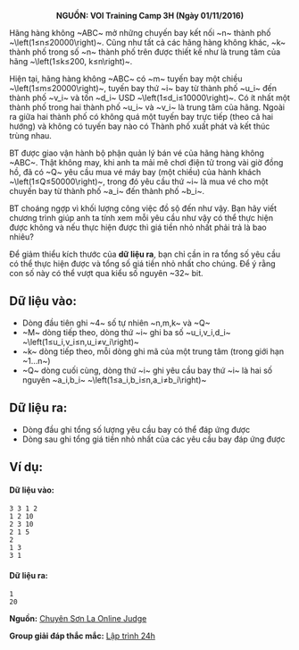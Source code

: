 **<center>NGUỒN: VOI Training Camp 3H (Ngày 01/11/2016)</center>**

Hãng hàng không ~ABC~ mở những chuyến bay kết nối ~n~ thành phố ~\left(1≤n≤20000\right)~. Cũng như tất cả các hãng hàng không khác, ~k~ thành phố trong số ~n~ thành phố trên được thiết kế như là trung tâm của hãng ~\left(1≤k≤200, k≤n\right)~.

Hiện tại, hãng hàng không ~ABC~ có ~m~ tuyến bay một chiều ~\left(1≤m≤20000\right)~, tuyến bay thứ ~i~ bay từ thành phố ~u_i~ đến thành phố ~v_i~ và tốn ~d_i~ USD ~\left(1≤d_i≤10000\right)~. Có ít nhất một thành phố trong hai thành phố ~u_i~ và ~v_i~ là trung tâm của hãng. Ngoài ra giữa hai thành phố có không quá một tuyến bay trực tiếp (theo cả hai hướng) và không có tuyến bay nào có Thành phố xuất phát và kết thúc trùng nhau.

BT được giao vận hành bộ phận quản lý bán vé của hãng hàng không ~ABC~. Thật không may,  khi anh ta mải mê chơi điện tử trong vài giờ đồng hồ, đã có ~Q~ yêu cầu mua vé máy bay (một chiều) của hành khách ~\left(1≤Q≤50000\right)~, trong đó yêu cầu thứ ~i~ là mua vé cho một chuyến bay từ thành phố ~a_i~ đến thành phố ~b_i~.

BT choáng ngợp vì khối lượng công việc đồ sộ đến như vậy. Bạn hãy viết chương trình giúp anh ta tính xem mỗi yêu cầu như vậy có thể thực hiện được không và nếu thực hiện được thì giá tiền nhỏ nhất phải trả là bao nhiêu?

Để giảm thiểu kích thước của **dữ liệu ra**, bạn chỉ cần in ra tổng số yêu cầu có thể thực hiện được và tổng số giá tiền nhỏ nhất cho chúng. Để ý rằng con số này có thể vượt qua kiểu số nguyên ~32~ bit.

## Dữ liệu vào:
- Dòng đầu tiên ghi ~4~ số tự nhiên ~n,m,k~ và ~Q~
- ~M~ dòng tiếp theo, dòng thứ ~i~ ghi ba số ~u_i,v_i,d_i~ ~\left(1≤u_i,v_i≤n,u_i≠v_i\right)~
- ~k~ dòng tiếp theo, mỗi dòng ghi mã của một trung tâm (trong giới hạn ~1...n~)
- ~Q~ dòng cuối cùng, dòng thứ ~i~ ghi yêu cầu bay thứ ~i~ là hai số nguyên ~a_i,b_i~ ~\left(1≤a_i,b_i≤n,a_i≠b_i\right)~

## Dữ liệu ra:
- Dòng đầu ghi tổng số lượng yêu cầu bay có thể đáp ứng được
- Dòng sau ghi tổng giá tiền nhỏ nhất của các yêu cầu bay đáp ứng được

## Ví dụ: 
#### Dữ liệu vào:
```
3 3 1 2
1 2 10
2 3 10
2 1 5
2
1 3
3 1
```

#### Dữ liệu ra:
```
1
20
```
**Nguồn:** [Chuyên Sơn La Online Judge](http://csloj.ddns.net/)

**Group giải đáp thắc mắc:** [Lập trình 24h](https://www.facebook.com/groups/1386904321519984)